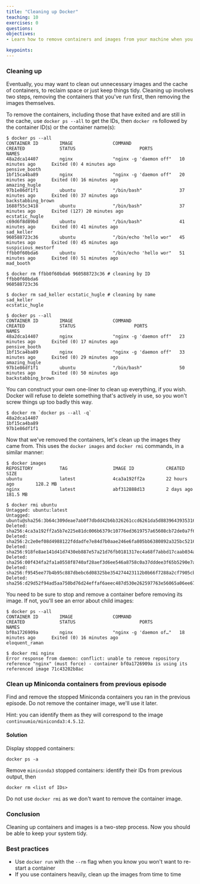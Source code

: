 ```yaml
---
title: "Cleaning up Docker"
teaching: 10
exercises: 0
questions:
objectives:
- Learn how to remove containers and images from your machine when you no longer need them

keypoints:
---
```


### Cleaning up ###

Eventually, you may want to clean out unnecessary images and the cache of containers, to reclaim space or just keep things tidy. Cleaning up involves two steps, removing the containers that you've run first, then removing the images themselves.

To remove the containers, including those that have exited and are still in the cache, use `docker ps --all` to get the IDs, then `docker rm` followed by the container ID(s) or the container name(s):

```
$ docker ps --all
CONTAINER ID        IMAGE               COMMAND                  CREATED             STATUS                        PORTS               NAMES
48a2dca14407        nginx               "nginx -g 'daemon off"   10 minutes ago      Exited (0) 4 minutes ago                          pensive_booth
1bf15ca4ba89        nginx               "nginx -g 'daemon off"   20 minutes ago      Exited (0) 16 minutes ago                         amazing_hugle
97b1e86df1f1        ubuntu              "/bin/bash"              37 minutes ago      Exited (0) 37 minutes ago                         backstabbing_brown
1688f55c3418        ubuntu              "/bin/bash"              37 minutes ago      Exited (127) 20 minutes ago                       ecstatic_hugle
c69d6f8d89bd        ubuntu              "/bin/bash"              41 minutes ago      Exited (0) 41 minutes ago                         sad_keller
960588723c36        ubuntu              "/bin/echo 'hello wor"   45 minutes ago      Exited (0) 45 minutes ago                         suspicious_mestorf
ffbb0f60bda6        ubuntu              "/bin/echo 'hello wor"   51 minutes ago      Exited (0) 51 minutes ago                         mad_booth

$ docker rm ffbb0f60bda6 960588723c36 # cleaning by ID
ffbb0f60bda6
960588723c36

$ docker rm sad_keller ecstatic_hugle # cleaning by name
sad_keller
ecstatic_hugle

$ docker ps --all
CONTAINER ID        IMAGE               COMMAND                  CREATED             STATUS                      PORTS               NAMES
48a2dca14407        nginx               "nginx -g 'daemon off"   23 minutes ago      Exited (0) 17 minutes ago                       pensive_booth
1bf15ca4ba89        nginx               "nginx -g 'daemon off"   33 minutes ago      Exited (0) 29 minutes ago                       amazing_hugle
97b1e86df1f1        ubuntu              "/bin/bash"              50 minutes ago      Exited (0) 50 minutes ago                       backstabbing_brown
```

You can construct your own one-liner to clean up everything, if you wish. Docker will refuse to delete something that's actively in use, so you won't screw things up too badly this way.

```
$ docker rm `docker ps --all -q`
48a2dca14407
1bf15ca4ba89
97b1e86df1f1
```

Now that we've removed the containers, let's clean up the images they came from. This uses the `docker images` and `docker rmi` commands, in a similar manner:

```
$ docker images
REPOSITORY          TAG                 IMAGE ID            CREATED             SIZE
ubuntu              latest              4ca3a192ff2a        22 hours ago        128.2 MB
nginx               latest              abf312888d13        2 days ago          181.5 MB

$ docker rmi ubuntu
Untagged: ubuntu:latest
Untagged: ubuntu@sha256:3b64c309deae7ab0f7dbdd42b6b326261ccd6261da5d88396439353162703fb5
Deleted: sha256:4ca3a192ff2a5b7e225e81dc006b6379c10776ed3619757a65608cb72de0a7f6
Deleted: sha256:2c2e0ef08d4988122fddadfe7e84d7b0aae246e6fa805bb6380892a325bc5216
Deleted: sha256:918fe8ae141d41d7430eb887e57a21d76fb0181317ec4a68f7abbd17caab034a
Deleted: sha256:00f434fa2fa1a0558f8740af28aef3d6ee546a8758c0a37dddee3f65b5290e7a
Deleted: sha256:f9545ee77b4b95c887dbebc6d08325be354274423112b0b66f7288a2cf7905cb
Deleted: sha256:d29d52f94ad5aa750bd76d24effaf6aeec487d530e262597763e56065a06ee67
```

You need to be sure to stop and remove a container before removing its image.  If not, you'll see an error about child images:

```
$ docker ps --all
CONTAINER ID        IMAGE               COMMAND                  CREATED             STATUS                        PORTS                  NAMES
bf0a1726909a        nginx               "nginx -g 'daemon of…"   18 minutes ago      Exited (0) 16 minutes ago                            eloquent_raman

$ docker rmi nginx
Error response from daemon: conflict: unable to remove repository reference "nginx" (must force) - container bf0a1726909a is using its referenced image 71c43202b8ac
```


### Clean up Miniconda containers from previous episode ###

Find and remove the stopped Miniconda containers you ran in the previous episode. Do not remove the container image, we'll use it later.

Hint: you can identify them as they will correspond to the image `continuumio/miniconda3:4.5.12`.

#### Solution ####

Display stopped containers: 

```
docker ps -a
```

Remove `miniconda3` stopped containers: identify their IDs from previous output, then 

```
docker rm <list of IDs>
```

Do not use `docker rmi` as we don't want to remove the container image.


### Conclusion ###
Cleaning up containers and images is a two-step process. Now you should be able to keep your system tidy.


### Best practices ###

* Use `docker run` with the `--rm` flag when you know you won't want to re-start a container
* If you use containers heavily, clean up the images from time to time
